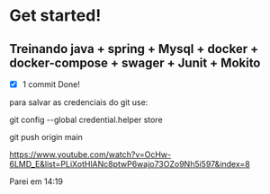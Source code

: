 # Get started!

## Treinando java + spring + Mysql + docker + docker-compose + swager + Junit + Mokito

- [x] 1 commit Done!

para salvar as credenciais do git use:

git config --global credential.helper store

git push origin main


https://www.youtube.com/watch?v=OcHw-6LMD_E&list=PLiXotHlANc8ptwP6wajo73OZo9Nh5i597&index=8

Parei em 14:19